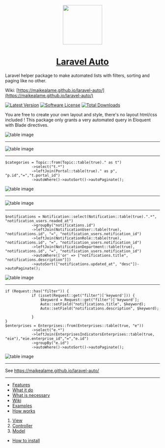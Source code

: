 <div align="center">
    <a href="https://maikealame.github.io/laravel-auto/">
        <img src="https://github.com/maikealame/laravel-auto/raw/master/docs/images/logo-tp.png" height="128">
        <h1>Laravel Auto</h1>
    </a>
</div>

Laravel helper package to make automated lists with filters, sorting and paging like no other. 

Wiki: [https://maikealame.github.io/laravel-auto/](https://maikealame.github.io/laravel-auto/)

[![Latest Version](https://img.shields.io/github/release/maikealame/laravel-auto.svg?style=flat-square)](https://github.com/maikealame/laravel-auto/releases)
[![Software License](https://img.shields.io/badge/license-MIT-brightgreen.svg?style=flat-square)](LICENSE.md)
[![Total Downloads](https://img.shields.io/packagist/dt/maikealame/laravel-auto.svg?style=flat-square)](https://packagist.org/packages/maikealame/laravel-auto)


You are free to create your own layout and style, there's no layout html/css included !
This package only grants a very automated query in Eloquent with Blade directives.

![table image](https://raw.githubusercontent.com/maikealame/laravel-auto/master/docs/images/examples/1.png)

---

![table image](https://raw.githubusercontent.com/maikealame/laravel-auto/master/docs/images/examples/2.png)

---

```
$categories = Topic::from(Topic::table(true)." as t")
            ->select("t.*")
            ->leftJoin(Portal::table(true)." as p", "p.id","=","t.portal_id")
            ->autoWhere()->autoSort()->autoPaginate();
```

![table image](https://raw.githubusercontent.com/maikealame/laravel-auto/master/docs/images/examples/3.png)

---

![table image](https://raw.githubusercontent.com/maikealame/laravel-auto/master/docs/images/examples/4.png)

---

```
$notifications = Notification::select(Notification::table(true).".*", "notification_users.readed_at")
            ->groupBy("notifications.id")
            ->leftJoin(NotificationUser::table(true), "notifications.id", "=", "notification_users.notification_id")
            ->leftJoin(NotificationRole::table(true), "notifications.id", "=", "notification_users.notification_id")
            ->leftJoin(NotificationDepartment::table(true), "notifications.id", "=", "notification_users.notification_id")
            ->autoWhere(['or' => ["notifications.title", "notifications.description"]])
            ->autoSort(["notifications.updated_at", "desc"])->autoPaginate();
```

![table image](https://raw.githubusercontent.com/maikealame/laravel-auto/master/docs/images/examples/5.png)

---

```
if (Request::has("filter")) {
            if (isset(Request::get("filter")['keyword'])) {
                $keyword = Request::get("filter")['keyword'];
                Auto::setField("notifications.title", $keyword);
                Auto::setField("notifications.description", $keyword);

            }
}
$enterprises = Enterprises::from(Enterprises::table(true, "e"))
            ->select("e.*")
            ->leftJoin(EnterprisesIndicatorsEnterprises::table(true, "eie"),"eie.enterprise_id","=","e.id")
            ->groupBy("e.id")
            ->autoWhere()->autoSort()->autoPaginate();
```

![table image](https://raw.githubusercontent.com/maikealame/laravel-auto/master/docs/images/examples/6.png)

---

See https://maikealame.github.io/laravel-auto/

---

- [Features](https://maikealame.github.io/laravel-auto#features)
- [What it do](https://maikealame.github.io/laravel-auto#what-it-do)
- [What is necessary](https://maikealame.github.io/laravel-auto#what-is-necessary)
- [Wiki](https://maikealame.github.io/laravel-auto#wiki)
- [Examples](https://maikealame.github.io/laravel-auto#example)
- [How works](https://maikealame.github.io/laravel-auto#how-works)
1. [View](https://maikealame.github.io/laravel-auto#view)
2. [Controller](https://maikealame.github.io/laravel-auto#controller)
3. [Model](https://maikealame.github.io/laravel-auto#model)
- [How to install](https://maikealame.github.io/laravel-auto#how-to-install)
